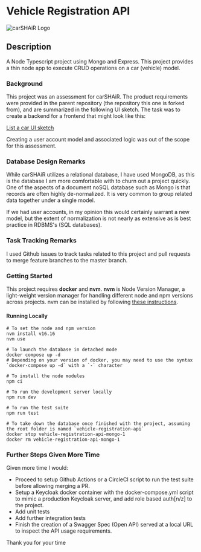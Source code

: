 # Vehicle Registration API



![carSHAiR Logo](https://www.carshair.com/_next/image?url=%2F_next%2Fstatic%2Fmedia%2FCarSHAiR-Logo.bfa0a90d.png&w=3840&q=75)


## Description

  A Node Typescript project using Mongo and Express.  This project provides a thin node app to execute CRUD operations on a car (vehicle) model.

### Background

This project was an assessment for carSHAiR.  The product requirements were provided in the parent repository (the repository this one is forked from), and are summarized in the following UI sketch.  The task was to create a backend for a frontend that might look like this:

[List a car UI sketch](https://xd.adobe.com/view/fed5ede8-2626-46ec-a3f9-ec0cba0df6f4-ab86/)

Creating a user account model and associated logic was out of the scope for this assessment.

### Database Design Remarks

While carSHAiR utilizes a relational database, I have used MongoDB, as this is the database I am more comfortable with to churn out a project quickly.  One of the aspects of a document noSQL database such as Mongo is that records are often highly de-normalized.  It is very common to group related data together under a single model.

If we had user accounts, in my opinion this would certainly warrant a new model, but the extent of normalization is not nearly as extensive as is best practice in RDBMS's (SQL databases).

### Task Tracking Remarks

I used Github issues to track tasks related to this project and pull requests to merge feature branches to the master branch.

### Getting Started

  This project requires **docker** and **nvm**.
  **nvm** is Node Version Manager, a light-weight version manager for handling different node and npm versions across projects.  nvm can be installed by following [these instructions](https://github.com/nvm-sh/nvm#installing-and-updating).

#### Running Locally

```
# To set the node and npm version
nvm install v16.16
nvm use

# To launch the database in detached mode
docker compose up -d
# Depending on your version of docker, you may need to use the syntax `docker-compose up -d` with a `-` character

# To install the node modules
npm ci

# To run the development server locally
npm run dev

# To run the test suite
npm run test

# To take down the database once finished with the project, assuming the root folder is named `vehicle-registration-api`
docker stop vehicle-registration-api-mongo-1
docker rm vehicle-registration-api-mongo-1
```

### Further Steps Given More Time

Given more time I would:
- Proceed to setup Github Actions or a CircleCI script to run the test suite before allowing merging a PR.
- Setup a Keycloak docker container with the docker-compose.yml script to mimic a production Keycloak server, and add role based auth[n/z] to the project.
- Add unit tests
- Add further integration tests
- Finish the creation of a Swagger Spec (Open API) served at a local URL to inspect the API usage requirements.

Thank you for your time